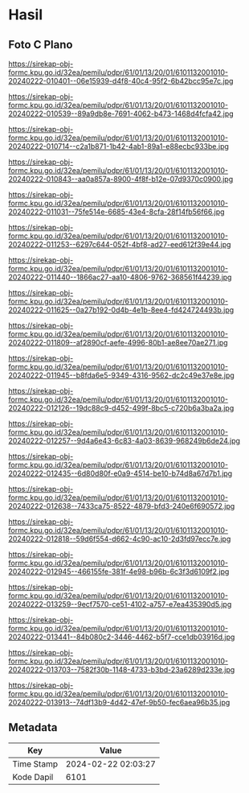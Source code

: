 # Hasil

## Foto C Plano

https://sirekap-obj-formc.kpu.go.id/32ea/pemilu/pdpr/61/01/13/20/01/6101132001010-20240222-010401--06e15939-d4f8-40c4-95f2-6b42bcc95e7c.jpg

https://sirekap-obj-formc.kpu.go.id/32ea/pemilu/pdpr/61/01/13/20/01/6101132001010-20240222-010539--89a9db8e-7691-4062-b473-1468d4fcfa42.jpg

https://sirekap-obj-formc.kpu.go.id/32ea/pemilu/pdpr/61/01/13/20/01/6101132001010-20240222-010714--c2a1b871-1b42-4ab1-89a1-e88ecbc933be.jpg

https://sirekap-obj-formc.kpu.go.id/32ea/pemilu/pdpr/61/01/13/20/01/6101132001010-20240222-010843--aa0a857a-8900-4f8f-b12e-07d9370c0900.jpg

https://sirekap-obj-formc.kpu.go.id/32ea/pemilu/pdpr/61/01/13/20/01/6101132001010-20240222-011031--75fe514e-6685-43e4-8cfa-28f14fb56f66.jpg

https://sirekap-obj-formc.kpu.go.id/32ea/pemilu/pdpr/61/01/13/20/01/6101132001010-20240222-011253--6297c644-052f-4bf8-ad27-eed612f39e44.jpg

https://sirekap-obj-formc.kpu.go.id/32ea/pemilu/pdpr/61/01/13/20/01/6101132001010-20240222-011440--1866ac27-aa10-4806-9762-368561f44239.jpg

https://sirekap-obj-formc.kpu.go.id/32ea/pemilu/pdpr/61/01/13/20/01/6101132001010-20240222-011625--0a27b192-0d4b-4e1b-8ee4-fd424724493b.jpg

https://sirekap-obj-formc.kpu.go.id/32ea/pemilu/pdpr/61/01/13/20/01/6101132001010-20240222-011809--af2890cf-aefe-4996-80b1-ae8ee70ae271.jpg

https://sirekap-obj-formc.kpu.go.id/32ea/pemilu/pdpr/61/01/13/20/01/6101132001010-20240222-011945--b8fda6e5-9349-4316-9562-dc2c49e37e8e.jpg

https://sirekap-obj-formc.kpu.go.id/32ea/pemilu/pdpr/61/01/13/20/01/6101132001010-20240222-012126--19dc88c9-d452-499f-8bc5-c720b6a3ba2a.jpg

https://sirekap-obj-formc.kpu.go.id/32ea/pemilu/pdpr/61/01/13/20/01/6101132001010-20240222-012257--9d4a6e43-6c83-4a03-8639-968249b6de24.jpg

https://sirekap-obj-formc.kpu.go.id/32ea/pemilu/pdpr/61/01/13/20/01/6101132001010-20240222-012435--6d80d80f-e0a9-4514-be10-b74d8a67d7b1.jpg

https://sirekap-obj-formc.kpu.go.id/32ea/pemilu/pdpr/61/01/13/20/01/6101132001010-20240222-012638--7433ca75-8522-4879-bfd3-240e6f690572.jpg

https://sirekap-obj-formc.kpu.go.id/32ea/pemilu/pdpr/61/01/13/20/01/6101132001010-20240222-012818--59d6f554-d662-4c90-ac10-2d3fd97ecc7e.jpg

https://sirekap-obj-formc.kpu.go.id/32ea/pemilu/pdpr/61/01/13/20/01/6101132001010-20240222-012945--466155fe-381f-4e98-b96b-6c3f3d6109f2.jpg

https://sirekap-obj-formc.kpu.go.id/32ea/pemilu/pdpr/61/01/13/20/01/6101132001010-20240222-013259--9ecf7570-ce51-4102-a757-e7ea435390d5.jpg

https://sirekap-obj-formc.kpu.go.id/32ea/pemilu/pdpr/61/01/13/20/01/6101132001010-20240222-013441--84b080c2-3446-4462-b5f7-cce1db03916d.jpg

https://sirekap-obj-formc.kpu.go.id/32ea/pemilu/pdpr/61/01/13/20/01/6101132001010-20240222-013703--7582f30b-1148-4733-b3bd-23a6289d233e.jpg

https://sirekap-obj-formc.kpu.go.id/32ea/pemilu/pdpr/61/01/13/20/01/6101132001010-20240222-013913--74df13b9-4d42-47ef-9b50-fec6aea96b35.jpg


## Metadata

| Key        | Value               |
| ---------- | ------------------- |
| Time Stamp | 2024-02-22 02:03:27 |
| Kode Dapil | 6101                |



